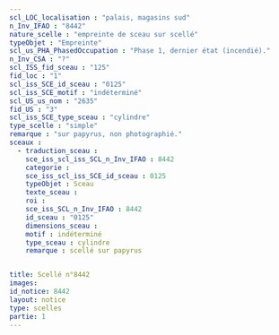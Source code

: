 ```yaml
---
scl_LOC_localisation : "palais, magasins sud"
n_Inv_IFAO : "8442"
nature_scelle : "empreinte de sceau sur scellé"
typeObjet : "Empreinte"
scl_us_PHA_PhasedOccupation : "Phase 1, dernier état (incendié)."
n_Inv_CSA : "?"
scl_ISS_fid_sceau : "125"
fid_loc : "1"
scl_iss_SCE_id_sceau : "0125"
scl_iss_SCE_motif : "indéterminé"
scl_US_us_nom : "2635"
fid_US : "3"
scl_iss_SCE_type_sceau : "cylindre"
type_scelle : "simple"
remarque : "sur papyrus, non photographié."
sceaux :
  - traduction_sceau : 
    sce_iss_scl_iss_SCL_n_Inv_IFAO : 8442
    categorie : 
    sce_iss_scl_iss_SCE_id_sceau : 0125
    typeObjet : Sceau
    texte_sceau : 
    roi : 
    sce_iss_SCL_n_Inv_IFAO : 8442
    id_sceau : "0125"
    dimensions_sceau : 
    motif : indéterminé
    type_sceau : cylindre
    remarque : scellé sur papyrus


title: Scellé n°8442
images: 
id_notice: 8442
layout: notice
type: scelles
partie: 1
---
```

